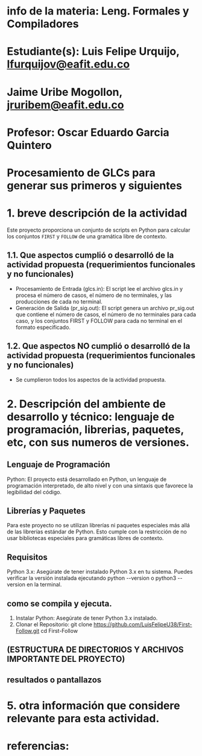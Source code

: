 # info de la materia: Leng. Formales y Compiladores
#
# Estudiante(s): Luis Felipe Urquijo, lfurquijov@eafit.edu.co
#                Jaime Uribe Mogollon, jruribem@eafit.edu.co
#
# Profesor: Oscar Eduardo Garcia Quintero
#
# Procesamiento de GLCs para generar sus primeros y siguientes
#
# 1. breve descripción de la actividad
Este proyecto proporciona un conjunto de scripts en Python para calcular los conjuntos `FIRST` y `FOLLOW` de una gramática libre de contexto.
## 1.1. Que aspectos cumplió o desarrolló de la actividad propuesta (requerimientos funcionales y no funcionales)
- Procesamiento de Entrada (glcs.in):
El script lee el archivo glcs.in y procesa el número de casos, el número de no terminales, y las producciones de cada no terminal.
- Generación de Salida (pr_sig.out):
El script genera un archivo pr_sig.out que contiene el número de casos, el número de no terminales para cada caso, y los conjuntos FIRST y FOLLOW para cada no terminal en el formato especificado.
## 1.2. Que aspectos NO cumplió o desarrolló de la actividad propuesta  (requerimientos funcionales y no funcionales)
- Se cumplieron todos los aspectos de la actividad propuesta.
# 2. Descripción del ambiente de desarrollo y técnico: lenguaje de programación, librerias, paquetes, etc, con sus numeros de versiones.
## Lenguaje de Programación
Python: El proyecto está desarrollado en Python, un lenguaje de programación interpretado, de alto nivel y con una sintaxis que favorece la legibilidad del código.
## Librerías y Paquetes
Para este proyecto no se utilizan librerías ni paquetes especiales más allá de las librerías estándar de Python. Esto cumple con la restricción de no usar bibliotecas especiales para gramáticas libres de contexto.
## Requisitos
Python 3.x: Asegúrate de tener instalado Python 3.x en tu sistema. Puedes verificar la versión instalada ejecutando python --version o python3 --version en la terminal.
## como se compila y ejecuta.
1. Instalar Python:
   Asegúrate de tener Python 3.x instalado.
2. Clonar el Repositorio:
   git clone https://github.com/LuisFelipeU38/First-Follow.git
   cd First-Follow

## (ESTRUCTURA DE DIRECTORIOS Y ARCHIVOS IMPORTANTE DEL PROYECTO)
## 
## resultados o pantallazos 

# 5. otra información que considere relevante para esta actividad.

# referencias:
